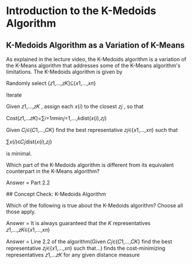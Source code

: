 # Introduction to the K-Medoids Algorithm

## K-Medoids Algorithm as a Variation of K-Means


As explained in the lecture video, the K-Medoids algorithm is a variation of the K-Means algorithm that addresses some of the K-Means algorithm's limitations. The K-Medoids algorithm is given by

Randomly select  {𝑧1,...,𝑧𝐾}⊆{𝑥1,...,𝑥𝑛} 

Iterate

Given  𝑧1,...,𝑧𝐾 , assign each  𝑥(𝑖)  to the closest  𝑧𝑗 , so that

Cost(𝑧1,...𝑧𝐾)=∑𝑖=1𝑛min𝑗=1,...,𝑘dist(𝑥(𝑖),𝑧𝑗) 
 
Given  𝐶𝑗∈{𝐶1,...,𝐶𝐾}  find the best representative  𝑧𝑗∈{𝑥1,...,𝑥𝑛}  such that

∑𝑥(𝑖)∈𝐶𝑗dist(𝑥(𝑖),𝑧𝑗) 
 
is minimal.

Which part of the K-Medoids algorithm is different from its equivalent counterpart in the K-Means algorithm?

Answer = Part 2.2


## Concept Check: K-Medoids Algorithm


Which of the following is true about the K-Medoids algorithm? Choose all those apply.

Answer = It is always guaranteed that the  𝐾  representatives  𝑧1,...,𝑧𝐾∈{𝑥1,...,𝑥𝑛}

Answer = Line 2.2 of the algorithm(Given  𝐶𝑗∈{𝐶1,...,𝐶𝐾}  find the best representative  𝑧𝑗∈{𝑥1,...,𝑥𝑛}  such that...) finds the cost-minimizing representatives  𝑧1,...𝑧𝐾  for any given distance measure





